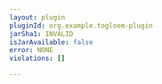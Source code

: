 ```yaml
---
layout: plugin
pluginId: org.example.togloom-plugin
jarSha1: INVALID
isJarAvailable: false
error: NONE
violations: []

---
```

